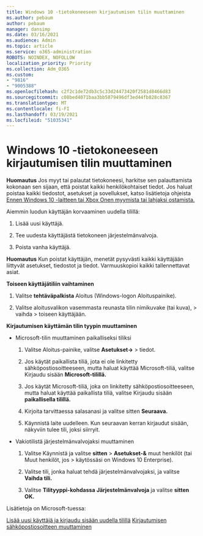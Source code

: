 ```yaml
---
title: Windows 10 -tietokoneeseen kirjautumisen tilin muuttaminen
ms.author: pebaum
author: pebaum
manager: dansimp
ms.date: 03/16/2021
ms.audience: Admin
ms.topic: article
ms.service: o365-administration
ROBOTS: NOINDEX, NOFOLLOW
localization_priority: Priority
ms.collection: Adm_O365
ms.custom:
- "9816"
- "9005388"
ms.openlocfilehash: c2f2c1de72db3c5c33d24473420f2581d8466d83
ms.sourcegitcommit: c08bed4071baa3bb5879496df3ed44fb828c8367
ms.translationtype: MT
ms.contentlocale: fi-FI
ms.lasthandoff: 03/19/2021
ms.locfileid: "51035341"
---
```

# <a name="change-the-account-you-use-to-sign-in-to-your-windows-10-pc"></a>Windows 10 -tietokoneeseen kirjautumisen tilin muuttaminen

**Huomautus** Jos myyt tai palautat tietokoneesi, harkitse sen palauttamista kokonaan sen sijaan, että poistat kaikki henkilökohtaiset tiedot. Jos haluat poistaa kaikki tiedostot, asetukset ja sovellukset, katso lisätietoja ohjeista [Ennen Windows 10 -laitteen tai Xbox Onen myymista tai lahjaksi ostamista.](https://support.microsoft.com/help/10547/microsoft-account-selling-gifting-windows-10-device-xbox-one)

Aiemmin luodun käyttäjän korvaaminen uudella tilillä:

1. Lisää uusi käyttäjä.

1. Tee uudesta käyttäjästä tietokoneen järjestelmänvalvoja.

1. Poista vanha käyttäjä.

**Huomautus** Kun poistat käyttäjän, menetät pysyvästi kaikki käyttäjään liittyvät asetukset, tiedostot ja tiedot. Varmuuskopioi kaikki tallennettavat asiat.

**Toiseen käyttäjätiliin vaihtaminen**

1. Valitse **tehtäväpalkista** Aloitus (Windows-logon Aloituspainike). 

1. Valitse aloitusvalikon vasemmasta reunasta tilin nimikuvake (tai kuva), > vaihda > toiseen käyttäjään.

**Kirjautumisen käyttämän tilin tyypin muuttaminen**

- Microsoft-tilin muuttaminen paikalliseksi tiliksi

    1. Valitse Aloitus-painike, valitse **Asetukset->**  >   tiedot.

    1. Jos käytät paikallista tiliä, jota ei ole linkitetty sähköpostiosoitteeseen, mutta haluat käyttää Microsoft-tiliä, valitse Kirjaudu sisään **Microsoft-tilillä.**

    1. Jos käytät Microsoft-tiliä, joka on linkitetty sähköpostiosoitteeseen, mutta haluat käyttää paikallista tiliä, valitse Kirjaudu sisään **paikallisella tilillä.**

    1. Kirjoita tarvittaessa salasanasi ja valitse sitten **Seuraava.**

    1. Käynnistä laite uudelleen. Kun seuraavan kerran kirjaudut sisään, näkyviin tulee tili, joksi siirryit.

- Vakiotilistä järjestelmänvalvojaksi muuttaminen

    1. Valitse Käynnistä ja valitse **sitten**  >  **Asetukset-&** muut henkilöt (tai Muut henkilöt, jos  >   käytössäsi on Windows 10 Enterprise). 

    1. Valitse tili, jonka haluat tehdä järjestelmänvalvojaksi, ja valitse **Vaihda tili.**

    1. Valitse **Tilityyppi-kohdassa** **Järjestelmänvalvoja** ja valitse **sitten OK.**

Lisätietoja on Microsoft-tuessa:

[Lisää uusi käyttäjä ja kirjaudu sisään uudella tilillä](https://support.microsoft.com/windows/add-or-remove-accounts-on-your-pc-104dc19f-6430-4b49-6a2b-e4dbd1dcdf32) 
 [Kirjautumisen sähköpostiosoitteen muuttaminen](https://support.microsoft.com/account-billing/change-the-email-address-or-phone-number-for-your-microsoft-account-761a662d-8032-88f4-03f3-c9ba8ba0e00b)
